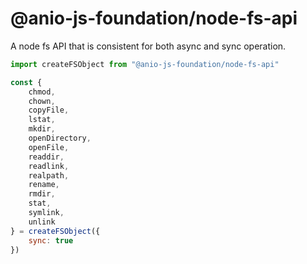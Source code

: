 # @anio-js-foundation/node-fs-api

A node fs API that is consistent for both async and sync operation.

```js
import createFSObject from "@anio-js-foundation/node-fs-api"

const {
	chmod,
	chown,
	copyFile,
	lstat,
	mkdir,
	openDirectory,
	openFile,
	readdir,
	readlink,
	realpath,
	rename,
	rmdir,
	stat,
	symlink,
	unlink
} = createFSObject({
	sync: true
})
```
